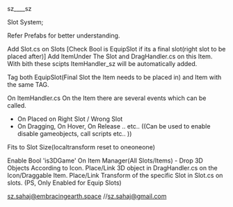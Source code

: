 ﻿sz____sz

Slot System; 

Refer Prefabs for better understanding.

Add Slot.cs on Slots [Check Bool is EquipSlot if its a final slot(right slot to be placed after)]
Add ItemUnder The Slot and DragHandler.cs on this Item. 
With bith these scipts ItemHandler_sz will be automatically added. 

Tag both EquipSlot(Final Slot the Item needs to be placed in) and Item with the same TAG. 

On ItemHandler.cs On the Item there are several events which can be called.
- On Placed on Right Slot / Wrong Slot
- On Dragging, On Hover, On Release .. etc.. 
((Can be used to enable disable gameobjects, call scripts etc.. ))


Fits to Slot Size(localtransform reset to oneoneone)

Enable Bool 'is3DGame' On Item Manager(All Slots/Items) - Drop 3D Objects According to Icon.
Place/Link 3D object in DragHandler.cs on the Icon/Draggable Item. 
Place/Link Transform of the specific Slot in Slot.cs on slots. (PS, Only Enabled for Equip Slots)

sz.sahaj@embracingearth.space //sz.sahaj@gmail.com